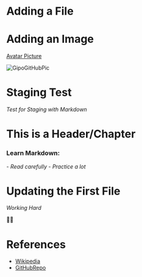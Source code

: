# Adding a File


# Adding an Image

[Avatar Picture](https://www.google.de/search?q=cool%20avatar%20picture&tbm=isch&hl=en&hl=en&tbs=rimg%3ACR3ERAPrsECWImAsJizyCJMlErU8jim-6b3R8VfCTOei4MDFrIW7yiRwRsQt4v5ofZ5uF9Qa3x8zUi3WQvzG5TdboBupjH9Vup-JCOlB-3Yq_19J4upQaobqiYpIyBESjRzPtmPwnpk0Zv9gqEgksJizyCJMlEhFs0Ap9bqIWrCoSCbU8jim-6b3REW0cCkks5i04KhIJ8VfCTOei4MARmhz7KZHbhBcqEgnFrIW7yiRwRhHP51ZoqY9-ASoSCcQt4v5ofZ5uERQVKczhsId-KhIJF9Qa3x8zUi0RD_1S3jAnmhK4qEgnWQvzG5TdboBHH0_1WJAjVDYioSCRupjH9Vup-JEadAmbhRyhsPKhIJCOlB-3Yq_19IR2ygTZvuqGj0qEgl4upQaobqiYhHBd7XPmxmwdyoSCZIyBESjRzPtERX2dw6vlY7GKhIJmPwnpk0Zv9gRJ-uJYGJxgJ5hB_1EVetmBSPQ&client=opera&hs=Wvs&ved=0CB0QuIIBahcKEwjolr-i9NjoAhUAAAAAHQAAAAAQIg&biw=1220&bih=676)

![GipoGitHubPic](https://user-images.githubusercontent.com/44840806/78363013-598d7b80-75bb-11ea-8551-a0afab23b748.png)

# **Staging Test**

*Test for Staging with Markdown*


# This is a Header/Chapter

### Learn Markdown:
\- *Read carefully*
\- *Practice a lot*


# Updating the First File

*Working Hard*

👨‍💻



# References

* [Wikipedia](https://en.wikipedia.org/wiki/Markdown)
* [GitHubRepo](https://github.com/topics/markdown)



